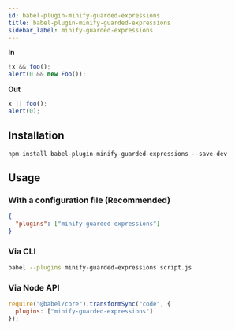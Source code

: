```yaml
---
id: babel-plugin-minify-guarded-expressions
title: babel-plugin-minify-guarded-expressions
sidebar_label: minify-guarded-expressions
---
```


**In**

```js title="JavaScript"
!x && foo();
alert(0 && new Foo());
```

**Out**

```js title="JavaScript"
x || foo();
alert(0);
```

## Installation

```shell npm2yarn
npm install babel-plugin-minify-guarded-expressions --save-dev
```

## Usage

### With a configuration file (Recommended)

```json title="babel.config.json"
{
  "plugins": ["minify-guarded-expressions"]
}
```

### Via CLI

```sh title="Shell"
babel --plugins minify-guarded-expressions script.js
```

### Via Node API

```js title="JavaScript"
require("@babel/core").transformSync("code", {
  plugins: ["minify-guarded-expressions"]
});
```

